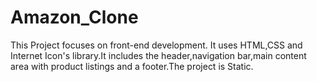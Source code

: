 # Amazon_Clone
This Project focuses on front-end development. It uses HTML,CSS and Internet Icon's library.It includes the header,navigation bar,main content area with product listings and a footer.The project is Static.
